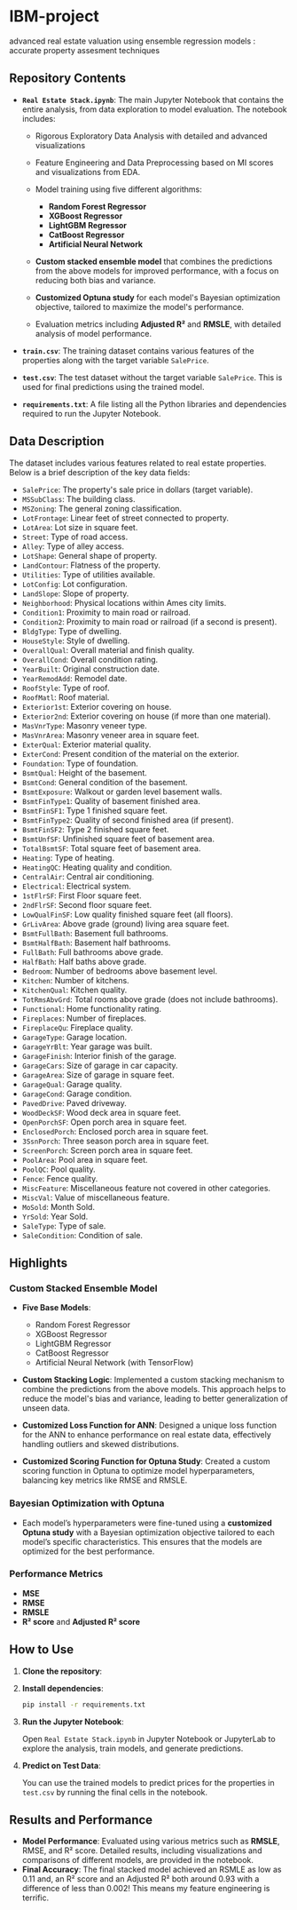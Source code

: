 # IBM-project
advanced real estate valuation using ensemble regression models : accurate property assesment techniques
## Repository Contents

- **`Real Estate Stack.ipynb`**: The main Jupyter Notebook that contains the entire analysis, from data exploration to model evaluation. The notebook includes:
  - Rigorous Exploratory Data Analysis with detailed and advanced visualizations
  - Feature Engineering and Data Preprocessing based on MI scores and visualizations from EDA.
  - Model training using five different algorithms:
    - **Random Forest Regressor**
    - **XGBoost Regressor**
    - **LightGBM Regressor**
    - **CatBoost Regressor**
    - **Artificial Neural Network**

  - **Custom stacked ensemble model** that combines the predictions from the above models for improved performance, with a focus on reducing both bias and variance.
  - **Customized Optuna study** for each model's Bayesian optimization objective, tailored to maximize the model's performance.
  - Evaluation metrics including **Adjusted R²** and **RMSLE**, with detailed analysis of model performance.

- **`train.csv`**: The training dataset contains various features of the properties along with the target variable `SalePrice`.

- **`test.csv`**: The test dataset without the target variable `SalePrice`. This is used for final predictions using the trained model.

- **`requirements.txt`**: A file listing all the Python libraries and dependencies required to run the Jupyter Notebook. 

## Data Description

The dataset includes various features related to real estate properties. Below is a brief description of the key data fields:

- `SalePrice`: The property's sale price in dollars (target variable).
- `MSSubClass`: The building class.
- `MSZoning`: The general zoning classification.
- `LotFrontage`: Linear feet of street connected to property.
- `LotArea`: Lot size in square feet.
- `Street`: Type of road access.
- `Alley`: Type of alley access.
- `LotShape`: General shape of property.
- `LandContour`: Flatness of the property.
- `Utilities`: Type of utilities available.
- `LotConfig`: Lot configuration.
- `LandSlope`: Slope of property.
- `Neighborhood`: Physical locations within Ames city limits.
- `Condition1`: Proximity to main road or railroad.
- `Condition2`: Proximity to main road or railroad (if a second is present).
- `BldgType`: Type of dwelling.
- `HouseStyle`: Style of dwelling.
- `OverallQual`: Overall material and finish quality.
- `OverallCond`: Overall condition rating.
- `YearBuilt`: Original construction date.
- `YearRemodAdd`: Remodel date.
- `RoofStyle`: Type of roof.
- `RoofMatl`: Roof material.
- `Exterior1st`: Exterior covering on house.
- `Exterior2nd`: Exterior covering on house (if more than one material).
- `MasVnrType`: Masonry veneer type.
- `MasVnrArea`: Masonry veneer area in square feet.
- `ExterQual`: Exterior material quality.
- `ExterCond`: Present condition of the material on the exterior.
- `Foundation`: Type of foundation.
- `BsmtQual`: Height of the basement.
- `BsmtCond`: General condition of the basement.
- `BsmtExposure`: Walkout or garden level basement walls.
- `BsmtFinType1`: Quality of basement finished area.
- `BsmtFinSF1`: Type 1 finished square feet.
- `BsmtFinType2`: Quality of second finished area (if present).
- `BsmtFinSF2`: Type 2 finished square feet.
- `BsmtUnfSF`: Unfinished square feet of basement area.
- `TotalBsmtSF`: Total square feet of basement area.
- `Heating`: Type of heating.
- `HeatingQC`: Heating quality and condition.
- `CentralAir`: Central air conditioning.
- `Electrical`: Electrical system.
- `1stFlrSF`: First Floor square feet.
- `2ndFlrSF`: Second floor square feet.
- `LowQualFinSF`: Low quality finished square feet (all floors).
- `GrLivArea`: Above grade (ground) living area square feet.
- `BsmtFullBath`: Basement full bathrooms.
- `BsmtHalfBath`: Basement half bathrooms.
- `FullBath`: Full bathrooms above grade.
- `HalfBath`: Half baths above grade.
- `Bedroom`: Number of bedrooms above basement level.
- `Kitchen`: Number of kitchens.
- `KitchenQual`: Kitchen quality.
- `TotRmsAbvGrd`: Total rooms above grade (does not include bathrooms).
- `Functional`: Home functionality rating.
- `Fireplaces`: Number of fireplaces.
- `FireplaceQu`: Fireplace quality.
- `GarageType`: Garage location.
- `GarageYrBlt`: Year garage was built.
- `GarageFinish`: Interior finish of the garage.
- `GarageCars`: Size of garage in car capacity.
- `GarageArea`: Size of garage in square feet.
- `GarageQual`: Garage quality.
- `GarageCond`: Garage condition.
- `PavedDrive`: Paved driveway.
- `WoodDeckSF`: Wood deck area in square feet.
- `OpenPorchSF`: Open porch area in square feet.
- `EnclosedPorch`: Enclosed porch area in square feet.
- `3SsnPorch`: Three season porch area in square feet.
- `ScreenPorch`: Screen porch area in square feet.
- `PoolArea`: Pool area in square feet.
- `PoolQC`: Pool quality.
- `Fence`: Fence quality.
- `MiscFeature`: Miscellaneous feature not covered in other categories.
- `MiscVal`: Value of miscellaneous feature.
- `MoSold`: Month Sold.
- `YrSold`: Year Sold.
- `SaleType`: Type of sale.
- `SaleCondition`: Condition of sale.


## Highlights

### Custom Stacked Ensemble Model
- **Five Base Models**: 
  - Random Forest Regressor
  - XGBoost Regressor
  - LightGBM Regressor
  - CatBoost Regressor
  - Artificial Neural Network (with TensorFlow)
  
- **Custom Stacking Logic**: Implemented a custom stacking mechanism to combine the predictions from the above models. This approach helps to reduce the model's bias and variance, leading to better generalization of unseen data.
- **Customized Loss Function for ANN**: Designed a unique loss function for the ANN to enhance performance on real estate data, effectively handling outliers and skewed distributions.
- **Customized Scoring Function for Optuna Study**: Created a custom scoring function in Optuna to optimize model hyperparameters, balancing key metrics like RMSE and RMSLE.

### Bayesian Optimization with Optuna
- Each model’s hyperparameters were fine-tuned using a **customized Optuna study** with a Bayesian optimization objective tailored to each model’s specific characteristics. This ensures that the models are optimized for the best performance.

### Performance Metrics
- **MSE**
- **RMSE**
- **RMSLE**
- **R² score** and **Adjusted R² score**

## How to Use

1. **Clone the repository**:



2. **Install dependencies**:

   ```bash
   pip install -r requirements.txt
   ```

3. **Run the Jupyter Notebook**:

   Open `Real Estate Stack.ipynb` in Jupyter Notebook or JupyterLab to explore the analysis, train models, and generate predictions.

4. **Predict on Test Data**:

   You can use the trained models to predict prices for the properties in `test.csv` by running the final cells in the notebook.

## Results and Performance

- **Model Performance**: Evaluated using various metrics such as **RMSLE**, RMSE, and R² score. Detailed results, including visualizations and comparisons of different models, are provided in the notebook.
- **Final Accuracy**: The final stacked model achieved an RSMLE as low as 0.11 and, an R² score and an Adjusted R² both around 0.93 with a difference of less than 0.002! This means my feature engineering is terrific.
